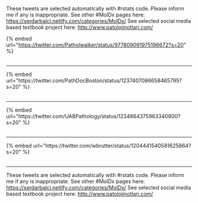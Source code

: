 

These tweets are selected automatically with #rstats code. Please inform me if any is inappropriate.
See other #MolDx pages here: https://serdarbalci.netlify.com/categories/MolDx/ 
See selected social media based textbook project here: http://www.patolojinotlari.com/

{% embed url="https://twitter.com/Patholwalker/status/977809091975196672?s=20" %}<br>
<br>
<hr>
{% embed url="https://twitter.com/PathDocBoston/status/1237407086658465795?s=20" %}<br>
<br>
<hr>
{% embed url="https://twitter.com/UABPathology/status/1234864375963340800?s=20" %}<br>
<br>
<hr>
{% embed url="https://twitter.com/wbrutter/status/1204441540581625864?s=20" %}<br>
<br>
<hr>


These tweets are selected automatically with #rstats code. Please inform me if any is inappropriate.
See other #MolDx pages here: https://serdarbalci.netlify.com/categories/MolDx/ 
See selected social media based textbook project here: http://www.patolojinotlari.com/
